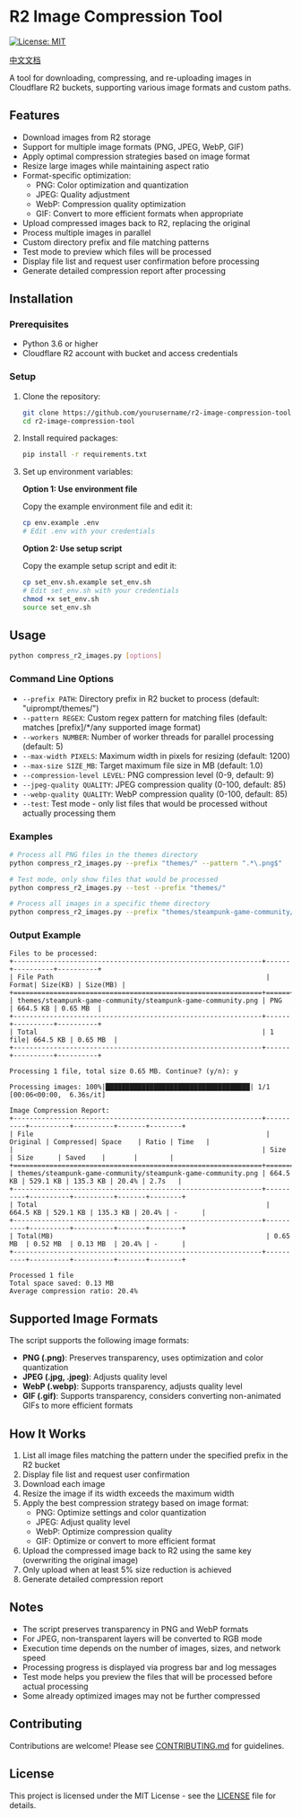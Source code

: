 # R2 Image Compression Tool

[![License: MIT](https://img.shields.io/badge/License-MIT-yellow.svg)](https://opensource.org/licenses/MIT)

[中文文档](README_CN.md)

A tool for downloading, compressing, and re-uploading images in Cloudflare R2 buckets, supporting various image formats and custom paths.

## Features

- Download images from R2 storage
- Support for multiple image formats (PNG, JPEG, WebP, GIF)
- Apply optimal compression strategies based on image format
- Resize large images while maintaining aspect ratio
- Format-specific optimization:
  - PNG: Color optimization and quantization
  - JPEG: Quality adjustment
  - WebP: Compression quality optimization
  - GIF: Convert to more efficient formats when appropriate
- Upload compressed images back to R2, replacing the original
- Process multiple images in parallel
- Custom directory prefix and file matching patterns
- Test mode to preview which files will be processed
- Display file list and request user confirmation before processing
- Generate detailed compression report after processing

## Installation

### Prerequisites

- Python 3.6 or higher
- Cloudflare R2 account with bucket and access credentials

### Setup

1. Clone the repository:
   ```bash
   git clone https://github.com/yourusername/r2-image-compression-tool.git
   cd r2-image-compression-tool
   ```

2. Install required packages:
   ```bash
   pip install -r requirements.txt
   ```

3. Set up environment variables:
   
   **Option 1: Use environment file**
   
   Copy the example environment file and edit it:
   ```bash
   cp env.example .env
   # Edit .env with your credentials
   ```
   
   **Option 2: Use setup script**
   
   Copy the example setup script and edit it:
   ```bash
   cp set_env.sh.example set_env.sh
   # Edit set_env.sh with your credentials
   chmod +x set_env.sh
   source set_env.sh
   ```

## Usage

```bash
python compress_r2_images.py [options]
```

### Command Line Options

- `--prefix PATH`: Directory prefix in R2 bucket to process (default: "uiprompt/themes/")
- `--pattern REGEX`: Custom regex pattern for matching files (default: matches [prefix]/*/any supported image format)
- `--workers NUMBER`: Number of worker threads for parallel processing (default: 5)
- `--max-width PIXELS`: Maximum width in pixels for resizing (default: 1200)
- `--max-size SIZE_MB`: Target maximum file size in MB (default: 1.0)
- `--compression-level LEVEL`: PNG compression level (0-9, default: 9)
- `--jpeg-quality QUALITY`: JPEG compression quality (0-100, default: 85)
- `--webp-quality QUALITY`: WebP compression quality (0-100, default: 85)
- `--test`: Test mode - only list files that would be processed without actually processing them

### Examples

```bash
# Process all PNG files in the themes directory
python compress_r2_images.py --prefix "themes/" --pattern ".*\.png$"

# Test mode, only show files that would be processed
python compress_r2_images.py --test --prefix "themes/"

# Process all images in a specific theme directory
python compress_r2_images.py --prefix "themes/steampunk-game-community/" --pattern ".*\.png$"
```

### Output Example

```
Files to be processed:
+--------------------------------------------------------------+------+----------+----------+
| File Path                                                     | Format| Size(KB) | Size(MB) |
+==============================================================+======+==========+==========+
| themes/steampunk-game-community/steampunk-game-community.png | PNG  | 664.5 KB | 0.65 MB  |
+--------------------------------------------------------------+------+----------+----------+
| Total                                                        | 1 file| 664.5 KB | 0.65 MB  |
+--------------------------------------------------------------+------+----------+----------+

Processing 1 file, total size 0.65 MB. Continue? (y/n): y

Processing images: 100%|████████████████████████████████████| 1/1 [00:06<00:00,  6.36s/it]

Image Compression Report:
+--------------------------------------------------------------+----------+----------+----------+-------+--------+
| File                                                          | Original | Compressed| Space    | Ratio | Time   |
|                                                              | Size     | Size      | Saved    |       |        |
+==============================================================+==========+==========+==========+=======+========+
| themes/steampunk-game-community/steampunk-game-community.png | 664.5 KB | 529.1 KB | 135.3 KB | 20.4% | 2.7s   |
+--------------------------------------------------------------+----------+----------+----------+-------+--------+
| Total                                                         | 664.5 KB | 529.1 KB | 135.3 KB | 20.4% | -      |
+--------------------------------------------------------------+----------+----------+----------+-------+--------+
| Total(MB)                                                     | 0.65 MB  | 0.52 MB  | 0.13 MB  | 20.4% | -      |
+--------------------------------------------------------------+----------+----------+----------+-------+--------+

Processed 1 file
Total space saved: 0.13 MB
Average compression ratio: 20.4%
```

## Supported Image Formats

The script supports the following image formats:

- **PNG (.png)**: Preserves transparency, uses optimization and color quantization
- **JPEG (.jpg, .jpeg)**: Adjusts quality level
- **WebP (.webp)**: Supports transparency, adjusts quality level
- **GIF (.gif)**: Supports transparency, considers converting non-animated GIFs to more efficient formats

## How It Works

1. List all image files matching the pattern under the specified prefix in the R2 bucket
2. Display file list and request user confirmation
3. Download each image
4. Resize the image if its width exceeds the maximum width
5. Apply the best compression strategy based on image format:
   - PNG: Optimize settings and color quantization
   - JPEG: Adjust quality level
   - WebP: Optimize compression quality
   - GIF: Optimize or convert to more efficient format
6. Upload the compressed image back to R2 using the same key (overwriting the original image)
7. Only upload when at least 5% size reduction is achieved
8. Generate detailed compression report

## Notes

- The script preserves transparency in PNG and WebP formats
- For JPEG, non-transparent layers will be converted to RGB mode
- Execution time depends on the number of images, sizes, and network speed
- Processing progress is displayed via progress bar and log messages
- Test mode helps you preview the files that will be processed before actual processing
- Some already optimized images may not be further compressed

## Contributing

Contributions are welcome! Please see [CONTRIBUTING.md](CONTRIBUTING.md) for guidelines.

## License

This project is licensed under the MIT License - see the [LICENSE](LICENSE) file for details. 
